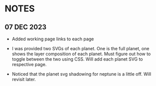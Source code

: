 # NOTES

## 07 DEC 2023

- Added working page links to each page

- I was provided two SVGs of each planet. One is the full planet, one shows the layer composition of each planet. Must figure out how to toggle between the two using CSS. Will add each planet SVG to respective page.

- Noticed that the planet svg shadowing for neptune is a little off. Will revisit later.
